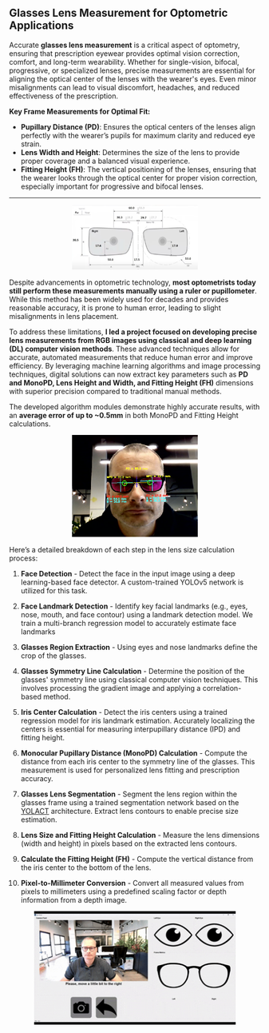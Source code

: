 ## Glasses Lens Measurement for Optometric Applications ##

Accurate **glasses lens measurement** is a critical aspect of optometry, ensuring that prescription eyewear provides optimal vision correction, comfort, and long-term wearability. Whether for single-vision, bifocal, progressive, or specialized lenses, precise measurements are essential for aligning the optical center of the lenses with the wearer's eyes. Even minor misalignments can lead to visual discomfort, headaches, and reduced effectiveness of the prescription.

**Key Frame Measurements for Optimal Fit:**
+ **Pupillary Distance (PD)**: Ensures the optical centers of the lenses align perfectly with the wearer’s pupils for maximum clarity and reduced eye strain.
+ **Lens Width and Height**: Determines the size of the lens to provide proper coverage and a balanced visual experience.
+ **Fitting Height (FH)**: The vertical positioning of the lenses, ensuring that the wearer looks through the optical center for proper vision correction, especially important for progressive and bifocal lenses.

---

<div style="text-align: center;">
  <img src="images/LensMeasurements2.png?raw=true" width="50%" height="50%"/>
</div>

Despite advancements in optometric technology, **most optometrists today still perform these measurements manually using a ruler or pupillometer**. While this method has been widely used for decades and provides reasonable accuracy, it is prone to human error, leading to slight misalignments in lens placement.

To address these limitations, **I led a project focused on developing precise lens measurements from RGB images using classical and deep learning (DL) computer vision methods**. These advanced techniques allow for accurate, automated measurements that reduce human error and improve efficiency. By leveraging machine learning algorithms and image processing techniques, digital solutions can now extract key parameters such as **PD and MonoPD, Lens Height and Width, and Fitting Height (FH)** dimensions with superior precision compared to traditional manual methods.

The developed algorithm modules demonstrate highly accurate results, with an **average error of up to ~0.5mm** in both MonoPD and Fitting Height calculations.

<div style="text-align: center;">
  <img src="images/demo_image.png?raw=true" width="50%" height="50%"/>
</div>



Here’s a detailed breakdown of each step in the lens size calculation process:

1. **Face Detection** - Detect the face in the input image using a deep learning-based face detector. A custom-trained YOLOv5 network is utilized for this task. 

2. **Face Landmark Detection** - Identify key facial landmarks (e.g., eyes, nose, mouth, and face contour) using a landmark detection model. We train a multi-branch regression model to accurately estimate face landmarks

3. **Glasses Region Extraction** - Using eyes and nose landmarks define the crop of the glasses.

4. **Glasses Symmetry Line Calculation** - Determine the position of the glasses' symmetry line using classical computer vision techniques. This involves processing the gradient image and applying a correlation-based method.

5. **Iris Center Calculation** - Detect the iris centers using a trained regression model for iris landmark estimation. Accurately localizing the centers is essential for measuring interpupillary distance (IPD) and fitting height.

6. **Monocular Pupillary Distance (MonoPD) Calculation** - Compute the distance from each iris center to the symmetry line of the glasses. This measurement is used for personalized lens fitting and prescription accuracy.

7. **Glasses Lens Segmentation** - Segment the lens region within the glasses frame using a trained segmentation network based on the [YOLACT](https://arxiv.org/abs/1904.02689) architecture. Extract lens contours to enable precise size estimation.

8. **Lens Size and Fitting Height Calculation** - Measure the lens dimensions (width and height) in pixels based on the extracted lens contours.
   
9. **Calculate the Fitting Height (FH)** - Compute the vertical distance from the iris center to the bottom of the lens.

10. **Pixel-to-Millimeter Conversion** - Convert all measured values from pixels to millimeters using a predefined scaling factor or depth information from a depth image.

<div style="text-align: center;">
  <img src="images/EyeSense.gif?raw=true" width="80%" height="80%"/>
</div>
